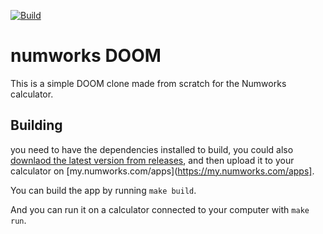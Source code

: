[![Build](https://github.com/riley0122/numworks_template_cpp/actions/workflows/main.yml/badge.svg)](https://github.com/riley0122/numworks_template_cpp/actions/workflows/main.yml)
# numworks DOOM

This is a simple DOOM clone made from scratch for the Numworks calculator.

## Building

you need to have the dependencies installed to build, you could also [downlaod the latest version from releases](https://github.com/riley0122/numworks_doom/releases/latest), and then upload it to your calculator on [my.numworks.com/apps](https://my.numworks.com/apps].

You can build the app by running
`
make build
`.

And you can run it on a calculator connected to your computer with
`
make run
`.
